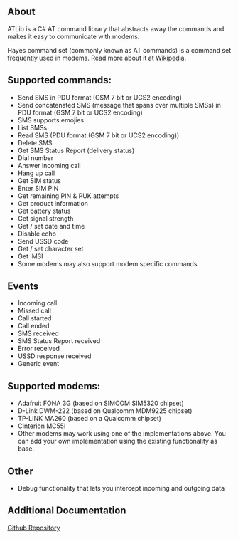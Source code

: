 ## About
ATLib is a C# AT command library that abstracts away the commands and makes it easy to communicate with modems.

Hayes command set (commonly known as AT commands) is a command set frequently used in modems. Read more about it at [Wikipedia](https://en.wikipedia.org/wiki/Hayes_command_set).

## Supported commands:
- Send SMS in PDU format (GSM 7 bit or UCS2 encoding)
- Send concatenated SMS (message that spans over multiple SMSs) in PDU format (GSM 7 bit or UCS2 encoding)
- SMS supports emojies
- List SMSs
- Read SMS (PDU format (GSM 7 bit or UCS2 encoding))
- Delete SMS
- Get SMS Status Report (delivery status)
- Dial number
- Answer incoming call
- Hang up call
- Get SIM status
- Enter SIM PIN
- Get remaining PIN & PUK attempts
- Get product information
- Get battery status
- Get signal strength
- Get / set date and time
- Disable echo
- Send USSD code
- Get / set character set
- Get IMSI
- Some modems may also support modem specific commands

## Events
- Incoming call
- Missed call
- Call started
- Call ended
- SMS received
- SMS Status Report received
- Error received
- USSD response received
- Generic event

## Supported modems:
- Adafruit FONA 3G (based on SIMCOM SIM5320 chipset)
- D-Link DWM-222 (based on Qualcomm MDM9225 chipset)
- TP-LINK MA260 (based on a Qualcomm chipset)
- Cinterion MC55i
- Other modems may work using one of the implementations above. You can add your own implementation using the existing functionality as base.

## Other
- Debug functionality that lets you intercept incoming and outgoing data

## Additional Documentation
[Github Repository](https://github.com/hbjorgo/ATLib)
